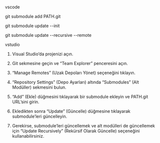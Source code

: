 vscode

git submodule add PATH.git

git submodule update --init

git submodule update --recursive --remote


vstudio
1.	Visual Studio’da projenizi açın.
 
2.	Git sekmesine geçin ve “Team Explorer” penceresini açın.
	
 3.	“Manage Remotes” (Uzak Depoları Yönet) seçeneğini tıklayın.

4.	“Repository Settings” (Depo Ayarları) altında “Submodules” (Alt Modüller) sekmesini bulun.

5.	“Add” (Ekle) düğmesini tıklayarak bir submodule ekleyin ve PATH.git URL’sini girin.

6.	Ekledikten sonra “Update” (Güncelle) düğmesine tıklayarak submodule’leri güncelleyin.

7.	Gerekirse, submodule’leri güncellemek ve alt modülleri de güncellemek için “Update Recursively” (Rekürsif Olarak Güncelle) seçeneğini kullanabilirsiniz.
